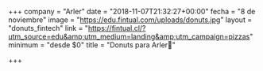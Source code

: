 +++
company = "Arler"
date = "2018-11-07T21:32:27+00:00"
fecha = "8 de noviembre"
image = "https://edu.fintual.com/uploads/donuts.jpg"
layout = "donuts_fintech"
link = "https://fintual.cl/?utm_source=edu&amp;utm_medium=landing&amp;utm_campaign=pizzas"
minimum = "desde $0"
title = "Donuts para Arler🍩"

+++
